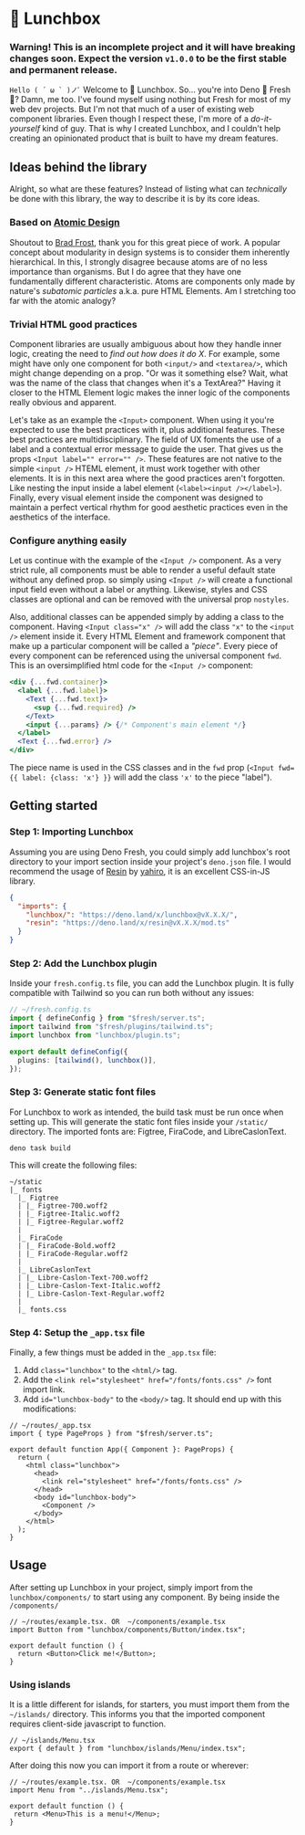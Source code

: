 # 🍱 Lunchbox

### Warning! This is an incomplete project and it will have breaking changes soon. Expect the version `v1.0.0` to be the first stable and permanent release.

`` Hello ( ´ ω ` )ノﾞ `` Welcome to 🍱 Lunchbox. So... you're into Deno 🦕 Fresh
🍋? Damn, me too. I've found myself using nothing but Fresh for most of my web
dev projects. But I'm not that much of a user of existing web component
libraries. Even though I respect these, I'm more of a _do-it-yourself_ kind of
guy. That is why I created Lunchbox, and I couldn't help creating an opinionated
product that is built to have my dream features.

## Ideas behind the library

Alright, so what are these features? Instead of listing what can _technically_
be done with this library, the way to describe it is by its core ideas.

### Based on [Atomic Design](https://atomicdesign.bradfrost.com/table-of-contents/)

Shoutout to [Brad Frost](https://bradfrost.com/), thank you for this great piece
of work. A popular concept about modularity in design systems is to consider
them inherently hierarchical. In this, I strongly disagree because atoms are of
no less importance than organisms. But I do agree that they have one
fundamentally different characteristic. Atoms are components only made by
nature's _subatomic particles_ a.k.a. pure HTML Elements. Am I stretching too
far with the atomic analogy?

### Trivial HTML good practices

Component libraries are usually ambiguous about how they handle inner logic,
creating the need to _find out how does it do X_. For example, some might have
only one component for both `<input/>` and `<textarea/>`, which might change
depending on a prop. "Or was it something else? Wait, what was the name of the
class that changes when it's a TextArea?" Having it closer to the HTML Element
logic makes the inner logic of the components really obvious and apparent.

Let's take as an example the `<Input>` component. When using it you're expected
to use the best practices with it, plus additional features. These best
practices are multidisciplinary. The field of UX foments the use of a label and
a contextual error message to guide the user. That gives us the props
`<Input label="" error="" />`. These features are not native to the simple
`<input />` HTEML element, it must work together with other elements. It is in
this next area where the good practices aren't forgotten. Like nesting the input
inside a label element (`<label><input /></label>`). Finally, every visual
element inside the component was designed to maintain a perfect vertical rhythm
for good aesthetic practices even in the aesthetics of the interface.

### Configure anything easily

Let us continue with the example of the `<Input />` component. As a very strict
rule, all components must be able to render a useful default state without any
defined prop. so simply using `<Input />` will create a functional input field
even without a label or anything. Likewise, styles and CSS classes are optional
and can be removed with the universal prop `nostyles`.

Also, additional classes can be appended simply by adding a class to the
component. Having `<Input class="x" />` will add the class `"x"` to the
`<input />` element inside it. Every HTML Element and framework component that
make up a particular component will be called a _"piece"_. Every piece of every
component can be referenced using the universal component `fwd`. This is an
oversimplified html code for the `<Input />` component:

```jsx
<div {...fwd.container}>
  <label {...fwd.label}>
    <Text {...fwd.text}>
      <sup {...fwd.required} />
    </Text>
    <input {...params} /> {/* Component's main element */}
  </label>
  <Text {...fwd.error} />
</div>
```

The piece name is used in the CSS classes and in the `fwd` prop
(`<Input fwd={{ label: {class: 'x'} }}` will add the class `'x'` to the piece
"label").

## Getting started

### Step 1: Importing Lunchbox

Assuming you are using Deno Fresh, you could simply add lunchbox's root
directory to your import section inside your project's `deno.json` file. I would
recommend the usage of [Resin](https://github.com/yahiro07/resin) by
[yahiro](https://github.com/yahiro07), it is an excellent CSS-in-JS library.

```json
{
  "imports": {
    "lunchbox/": "https://deno.land/x/lunchbox@vX.X.X/",
    "resin": "https://deno.land/x/resin@vX.X.X/mod.ts"
  }
}
```

### Step 2: Add the Lunchbox plugin

Inside your `fresh.config.ts` file, you can add the Lunchbox plugin. It is fully
compatible with Tailwind so you can run both without any issues:

```ts
// ~/fresh.config.ts
import { defineConfig } from "$fresh/server.ts";
import tailwind from "$fresh/plugins/tailwind.ts";
import lunchbox from "lunchbox/plugin.ts";

export default defineConfig({
  plugins: [tailwind(), lunchbox()],
});
```

### Step 3: Generate static font files

For Lunchbox to work as intended, the build task must be run once when setting
up. This will generate the static font files inside your `/static/` directory.
The imported fonts are: Figtree, FiraCode, and LibreCaslonText.

```
deno task build
```

This will create the following files:

```
~/static
|_ fonts
  |_ Figtree
  | |_ Figtree-700.woff2
  | |_ Figtree-Italic.woff2
  | |_ Figtree-Regular.woff2
  |
  |_ FiraCode
  | |_ FiraCode-Bold.woff2
  | |_ FiraCode-Regular.woff2
  |
  |_ LibreCaslonText
  | |_ Libre-Caslon-Text-700.woff2
  | |_ Libre-Caslon-Text-Italic.woff2
  | |_ Libre-Caslon-Text-Regular.woff2
  |
  |_ fonts.css
```

### Step 4: Setup the `_app.tsx` file

Finally, a few things must be added in the `_app.tsx` file:

1. Add `class="lunchbox"` to the `<html/>` tag.
2. Add the `<link rel="stylesheet" href="/fonts/fonts.css" />` font import link.
3. Add `id="lunchbox-body"` to the `<body/>` tag. It should end up with this
   modifications:

```tsx
// ~/routes/_app.tsx
import { type PageProps } from "$fresh/server.ts";

export default function App({ Component }: PageProps) {
  return (
    <html class="lunchbox">
      <head>
        <link rel="stylesheet" href="/fonts/fonts.css" />
      </head>
      <body id="lunchbox-body">
        <Component />
      </body>
    </html>
  );
}
```

## Usage

After setting up Lunchbox in your project, simply import from the `lunchbox/components/` to start using any component. By being inside the `/components/`

```tsx
// ~/routes/example.tsx. OR  ~/components/example.tsx
import Button from "lunchbox/components/Button/index.tsx";

export default function () {
  return <Button>Click me!</Button>;
}
```

### Using islands

It is a little different for islands, for starters, you must import them from the `~/islands/` directory. This informs you that the imported component requires client-side javascript to function.

```tsx
// ~/islands/Menu.tsx
export { default } from "lunchbox/islands/Menu/index.tsx";
```
 
 After doing this now you can import it from a route or wherever:
 
 ```tsx
// ~/routes/example.tsx. OR  ~/components/example.tsx
import Menu from "../islands/Menu.tsx";

export default function () {
  return <Menu>This is a menu!</Menu>;
}
```